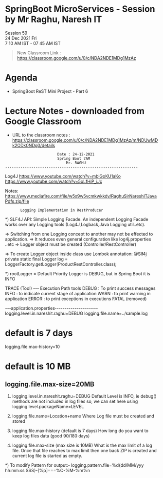# SpringBoot MicroServices - Session by Mr Raghu, Naresh IT

Session 59 \
24 Dec 2021 Fri \
7 10 AM IST - 07 45 AM IST

> New Classroom Link : https://classroom.google.com/u/0/c/NDA2NDE1MDg1MzAz

# Agenda

* SpringBoot ReST Mini Project - Part 6

# Lecture Notes - downloaded from Google Classroom

* URL to the classroom notes : https://classroom.google.com/u/0/c/NDA2NDE1MDg1MzAz/m/NDUwMDk2ODk0NDg0/details

```
						Date : 24-12-2021
						Spring Boot 7AM
 						    Mr. RAGHU
-------------------------------------------------------------
```
Log4J
https://www.youtube.com/watch?v=mblGoKU1aKo
https://www.youtube.com/watch?v=5oLfHiP_iJc

Notes:
https://www.mediafire.com/file/w5x9w5vcmkwkkdv/RaghuSirNareshITJavaPdfs.zip/file

		   Logging Implementation in RestProducer

*) SLF4J API: Simple Logging Facade.
 An independent Logging Facade works over any Logging tools
 (Log4J,Logback,Java Logging util..etc).

=> Switching from one Logging concept to another may not be effected to application.
=> It reduces even general configuration like log4j.properties ..etc
=> Logger object must be created (Controller/RestController)

=> To create Logger object inside class use Lombok annotation: @Slf4j
 private static final Logger log = LoggerFactory.getLogger(ProductRestController.class);

*) rootLogger = Default Priority Logger is DEBUG, but in Spring Boot it is INFO

TRACE (Tool) --- Execution Path tools
DEBUG  : To print success messages
INFO   : to indicate current stage of application
WARN   : to print warning in application
ERROR  : to print exceptions in executions
FATAL (removed)


---application.properties----------------------
logging.level.in.nareshit.raghu=DEBUG
logging.file.name=../sample.log
# default is 7 days
logging.file.max-history=10
# default is 10 MB
logging.file.max-size=20MB
---------------------------------------

1. logging.level.in.nareshit.raghu=DEBUG
Default Level is INFO, ie debug() methods are not included in log files
so, we can set here using
		logging.level.packageName=LEVEL

2. logging.file.name=Location+name
  Where Log file must be created and stored


3. logging.file.max-history (default is 7 days)
  How long do you want to keep log files data (good 90/180 days)

4. logging.file.max-size (max size is 10MB)
  What is the max limit of a log file.
  Once that file reaches to max limit then one back ZIP is created
  and current log file is started as empty.

*) To modify Pattern for output:-
logging.pattern.file=%d{dd/MM/yyy hh:mm:ss SSS}-[%p]===%C-%M-%m%n
